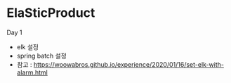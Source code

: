 # ElaSticProduct

Day 1
- elk 설정
- spring batch 설정
- 참고 : https://woowabros.github.io/experience/2020/01/16/set-elk-with-alarm.html

